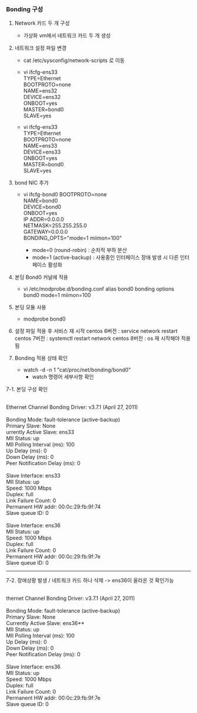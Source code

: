 ### Bonding 구성

1. Network 카드 두 개 구성
   - 가상화 vm에서 네트워크 카드 두 개 생성 

2. 네트워크 설정 파일 변경
   - cat /etc/sysconfig/network-scripts 로 이동
   - vi ifcfg-ens33<br>
     TYPE=Ethernet<br>
     BOOTPROTO=none<br>
     NAME=ens32<br>
     DEVICE=ens32<br>
     ONBOOT=yes<br>
     MASTER=bond0<br>
     SLAVE=yes<br>
   
   - vi ifcfg-ens33<br>
     TYPE=Ethernet<br>
     BOOTPROTO=none<br>
     NAME=ens33<br>
     DEVICE=ens33<br>
     ONBOOT=yes<br>
     MASTER=bond0<br>
     SLAVE=yes<br>
     
3. bond NIC 추가
   - vi ifcfg-bond0
     BOOTPROTO=none<br>
     NAME=bond0<br>
     DEVICE=bond0<br>
     ONBOOT=yes<br>
     IP ADDR=0.0.0.0<br>
     NETMASK=255.255.255.0<br>
     GATEWAY=0.0.0.0<br>
     BONDING_OPTS="mode=1 miimon=100"
     
     * mode=0 (round-robin) : 순차적 부하 분산
     * mode=1 (active-backup) : 사용중인 인터페이스 장애 발생 시 다른 인터페이스 활성화

4. 본딩 Bond0 커널에 적용
   -  vi /etc/modprobe.d/bonding.conf
      alias bond0 bonding
      options bond0 mode=1 miimon=100
       
5. 본딩 모듈 사용
   -  modprobe bond0


6. 설정 파일 적용 후 서비스 재 시작
   centos 6버전 : service network restart
   centos 7버전 : systemctl restart network
   centos 8버전 : os 재 시작해야 적용됨    

7. Bonding 적용 상태 확인  
   - watch -d -n 1 "cat/proc/net/bonding/bond0"
     * watch 명령어 세부사항 확인

7-1. 본딩 구성 확인

<br>Ethernet Channel Bonding Driver: v3.7.1 (April 27, 2011)<br>
<br>Bonding Mode: fault-tolerance (active-backup)
<br>Primary Slave: None
<br>urrently Active Slave: ens33
<br>MII Status: up
<br>MII Polling Interval (ms): 100
<br>Up Delay (ms): 0
<br>Down Delay (ms): 0
<br>Peer Notification Delay (ms): 0<br>
<br>Slave Interface: ens33
<br>MII Status: up
<br>Speed: 1000 Mbps 
<br>Duplex: full
<br>Link Failure Count: 0
<br>Permanent HW addr: 00:0c:29:fb:9f:74
<br>Slave queue ID: 0<br>
<br>Slave Interface: ens36
<br>MII Status: up
<br>Speed: 1000 Mbps
<br>Duplex: full
<br>Link Failure Count: 0
<br>Permanent HW addr: 00:0c:29:fb:9f:7e
<br>Slave queue ID: 0 

---------------------------------------------------------------------------------------------------------------------------------------------------------------------  

7-2. 장애상황 발생 / 네트워크 카드 하나 삭제 -> ens36이 올라온 것 확인가능
                 
<br>thernet Channel Bonding Driver: v3.7.1 (April 27, 2011)<br>
<br>Bonding Mode: fault-tolerance (active-backup)
<br>Primary Slave: None
<br>Currently Active Slave: ens36**
<br>MII Status: up
<br>MII Polling Interval (ms): 100
<br>Up Delay (ms): 0
<br>Down Delay (ms): 0
<br>Peer Notification Delay (ms): 0<br>
<br>Slave Interface: ens36
<br>MII Status: up
<br>Speed: 1000 Mbps
<br>Duplex: full
<br>Link Failure Count: 0
<br>Permanent HW addr: 00:0c:29:fb:9f:7e
<br>Slave queue ID: 0<br>
